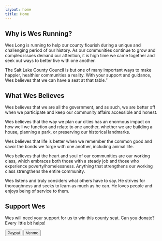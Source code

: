 ```yaml
---
layout: home
title: Home
---
```


## Why is Wes Running?

Wes Long is running to help our county flourish during a unique and challenging period of our history. As our communities continue to grow and complex issues demand our attention, it is high time we came together and seek out ways to better live with one another.

The Salt Lake County Council is but one of many important ways to make happier, healthier communities a reality. With your support and guidance, Wes believes that we can have a seat at that table.”

## What Wes Believes 

Wes believes that we are all the government, and as such, we are better off when we participate and keep our community affairs accessible and honest. 

Wes believes that the way we plan our cities has an enormous impact on how well we function and relate to one another, whether we are building a house, planning a park, or preserving our historical landmarks.

Wes believes that life is better when we remember the common good and savor the bonds we forge with one another, including animal life.

Wes believes that the heart and soul of our communities are our working class, which embraces both those with a steady job and those who experience poverty/homelessness. Anything that strengthens our working class strengthens the entire community.

Wes listens and truly considers what others have to say. He strives for thoroughness and seeks to learn as much as he can. He loves people and enjoys being of service to them. 

## Support Wes

Wes will need your support for us to win this county seat. Can you donate? Every little bit helps! 

<a href="https://www.paypal.com/donate/?hosted_button_id=ND9W5MU84U3H8" target="_blank"><button>Paypal</button></a> <a href="https://venmo.com/u/Wes4saltlake" target="_blank"><button>Venmo</button></a>
